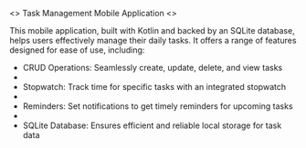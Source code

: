 <> Task Management Mobile Application <>

This mobile application, built with Kotlin and backed by an SQLite database, helps users effectively manage their daily tasks. It offers a range of features designed for ease of use, including:

* CRUD Operations: Seamlessly create, update, delete, and view tasks
* 
* Stopwatch: Track time for specific tasks with an integrated stopwatch
* 
* Reminders: Set notifications to get timely reminders for upcoming tasks
* 
* SQLite Database: Ensures efficient and reliable local storage for task data
